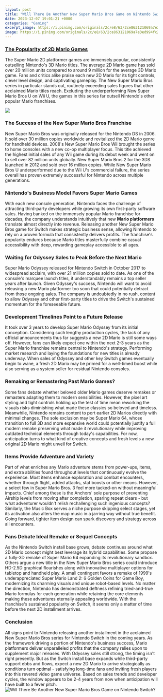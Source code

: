 ```yaml
---
layout: post
title: "Will There Be Another New Super Mario Bros Game on Nintendo Switch?"
date: 2023-12-07 19:01:21 +0000
categories: "Gaming"
excerpt_image: https://i.pinimg.com/originals/2c/e8/63/2ce863121069a7e3ed994fc26c2f7215.jpg
image: https://i.pinimg.com/originals/2c/e8/63/2ce863121069a7e3ed994fc26c2f7215.jpg
---
```


### [The Popularity of 2D Mario Games](https://store.fi.io.vn/chihuahua-with-santa-hat-cute-christmas-hat-chihuahua5563-t-shirt)
The Super Mario 2D platformer games are immensely popular, consistently outselling Nintendo's 3D Mario titles. The average 2D Mario game has sold over 20 million units compared to around 9 million for the average 3D Mario game. Fans and critics alike praise each new 2D Mario for its tight controls, clever level design, and captivating gameplay. The New Super Mario Bros series in particular stands out, routinely exceeding sales figures that other acclaimed Mario titles reach. Excluding the underperforming New Super Mario Bros U on Wii U, the games in this series far outsell Nintendo's other popular Mario franchises. 

![](https://assets.nintendo.com/image/upload/c_fill,w_1200/q_auto:best/f_auto/dpr_2.0/ncom/en_CA/games/switch/n/new-super-mario-bros-u-deluxe-switch/hero)
### **The Success of the New Super Mario Bros Franchise** 
New Super Mario Bros was originally released for the Nintendo DS in 2006. It sold over 30 million copies worldwide and revitalized the 2D Mario genre for handheld devices. 2008's New Super Mario Bros Wii brought the series to home consoles with a new co-op multiplayer focus. This title achieved the highest initial sales of any Wii game during its debut week and went on to sell over 82 million units globally. New Super Mario Bros 2 for the 3DS launched in 2012 and sold over 16 million copies. While New Super Mario Bros U underperformed due to the Wii U's commercial failure, the series overall has proven extremely successful for Nintendo across multiple generations.
### **Nintendo's Business Model Favors Super Mario Games**
With each new console generation, Nintendo faces the challenge of attracting third-party developers while growing its own first-party software sales. Having banked on the immensely popular Mario franchise for decades, the company understands intuitively that new **Mario platformers** translate almost directly into revenue. Releasing another New Super Mario Bros game for Switch makes strategic business sense, allowing Nintendo to rely on a proven formula that consistently delivers profits. The franchise's popularity endures because Mario titles masterfully combine casual accessibility with deep, rewarding gameplay accessible to all ages. 
### **Waiting for Odyssey Sales to Peak Before the Next Mario**
Super Mario Odyssey released for Nintendo Switch in October 2017 to widespread acclaim, with over 21 million copies sold to date. As one of the console's marquee launch titles, it understandably remains a top seller years after launch. Given Odyssey's success, Nintendo will want to avoid releasing a new Mario platformer too soon that could potentially detract from those ongoing sales. The company is undoubtedly in no rush, content to allow Odyssey and other first-party titles to drive the Switch's sustained momentum for the foreseeable future.
### **Development Timelines Point to a Future Release**
It took over 3 years to develop Super Mario Odyssey from its initial conception. Considering such lengthy production cycles, the lack of any official announcements thus far suggests a new 2D Mario is still some ways off. However, fans can likely expect one within the next 2-3 years as the Super Mario franchise remains central to Nintendo's strategy. Performing market research and laying the foundations for new titles is already underway. When sales of Odyssey and other key Switch games eventually begin to wane, a fresh 2D Mario may be primed for a well-timed boost while also serving as a system seller for residual Nintendo consoles. 
### **Remaking or Remastering Past Mario Games?** 
Some fans debate whether beloved older Mario games deserve remakes or remasters adapting them to modern sensibilities. However, the pixel art styling and tight controls holding up the test of time mean reworking the visuals risks diminishing what made these classics so beloved and timeless. Meanwhile, Nintendo remains content to port earlier 2D Marios directly with minimal changes. The sole exclusion may be Super Mario 64, whose transition to full 3D and more expansive world could potentially justify a full modern remake preserving what made it revolutionary while improving outdated technical elements through today's capabilities. For now, anticipation turns to what kind of creative concepts and fresh levels a new original 2D Mario might unveil for Switch.
### **Items Provide Adventure and Variety**
Part of what enriches any Mario adventure stems from power-ups, items, and extra abilities found throughout levels that continuously evolve the experience. Most items enhance exploration and combat encounters, whether through flight, added attacks, stat boosts or other means. However, a select few in Super Mario Bros. 3 feel more tacked-on without meaningful impacts. Chief among these is the Anchors' sole purpose of preventing Airship levels from moving after completion, sparing repeat clears - but what adventurer wouldn't relish rechallenging such ingenious concepts? Similarly, the Music Box serves a niche purpose skipping select stages, yet its activation also alters the map music in a jarring way without true benefit. Going forward, tighter item design can spark discovery and strategy across all encounters.
### **Fans Debate Ideal Remake or Sequel Concepts**
As the Nintendo Switch install base grows, debate continues around what 2D Mario concept might best leverage its hybrid capabilities. Some propose a fully-3D remake of Super Mario 64 expanding its revolutionary sandbox. Others argue a new title in the New Super Mario Bros series could introduce HD-2.5D graphical flourishes along with innovative multiplayer options for tabletop and handheld play. A small contingent favors a remake of 1999's underappreciated Super Mario Land 2: 6 Golden Coins for Game Boy, modernizing its charming visuals and unique robot-based levels. No matter the direction, Nintendo has demonstrated deftness refining tried-and-true Mario formulas for each generation while retaining the core elements making these adventures eternally appealing worldwide. With the franchise's sustained popularity on Switch, it seems only a matter of time before the next 2D installment arrives.
### **Conclusion** 
All signs point to Nintendo releasing another installment in the acclaimed New Super Mario Bros series for Nintendo Switch in the coming years. As the framework driving a portion of Nintendo's business success, Mario platformers deliver unparalleled profits that the company relies upon to supplement major releases. With Odyssey sales still strong, the timing isn't right presently. But as the Switch install base expands while third-party support ebbs and flows, expect a new 2D Mario to arrive strategically as conditions turn optimal - satisfying long-time fans and inviting fresh players into this revered video game universe. Based on sales trends and developer cycles, the window appears to be 2-4 years from now when anticipation will have built to a fever pitch.
![Will There Be Another New Super Mario Bros Game on Nintendo Switch?](https://i.pinimg.com/originals/2c/e8/63/2ce863121069a7e3ed994fc26c2f7215.jpg)